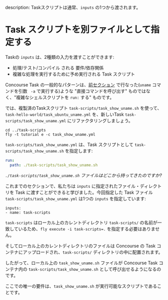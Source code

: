 description: Taskスクリプトは通常、`inputs` の1つから渡されます。

# Task スクリプトを別ファイルとして指定する

Taskの `inputs` は、2種類の入力を渡すことができます:

* 処理/テスト/コンパイル される 要件/依存関係
* 複雑な処理を実行するために予め実行される Task スクリプト

Concourse Task の一般的なパターンは、[前セクション](/basics/task-hello-world/#task-docker-images) で行なった(`uname` コマンドを引数 ` -a` で実行する)ような "直接コマンドを呼び出す" ものではなく、"複雑なシェルスクリプトを `run:` する" ものです。

では、複製済のTaskスクリプト `task-scripts/task_show_uname.sh` を使って、`task-hello-world/task_ubuntu_uname.yml` を、新しいTask `task-scripts/task_show_uname.yml` にリファクタリングしましょう。

```
cd ../task-scripts
fly -t tutorial e -c task_show_uname.yml
```

`task-scripts/task_show_uname.yml` は、Task スクリプトとして `task-scripts/task_show_uname.sh` を指定します:

```yaml
run:
  path: ./task-scripts/task_show_uname.sh
```

_`./task-scripts/task_show_uname.sh` ファイルはどこから持ってきたのですか?_

これまでのセクションで、私たちは `inputs` に指定されたファイル・ディレクトリを Task に渡すことができると学びました。今回指定した Task ファイル `task-scripts/task_show_uname.yml` は1つの `inputs` を指定しています:

```
inputs:
- name: task-scripts
```

`task-scripts` はローカル上のカレントディレクトリ `task-scripts/` の名前が一致しているため、`fly execute -i task-scripts=.` を指定する必要はありません。

そしてローカル上のカレントディレクトリのファイルは Concourse の Task コンテナにアップロードされ、`task-scripts/` ディレクトリの中に配置されます。

したがって、ローカル上の `task_show_uname.sh` ファイルが Concourse Task コンテナ内の `task-scripts/task_show_uname.sh` として呼び出せるようになるのです。

ここでの唯一の要件は、`task_show_uname.sh` が実行可能なスクリプトであることです。

